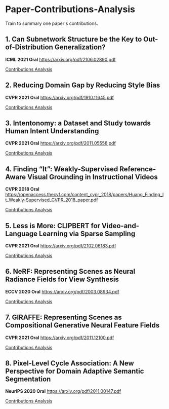 # Paper-Contributions-Analysis
Train to summary one paper's contributions.

## 1. Can Subnetwork Structure be the Key to Out-of-Distribution Generalization?
**ICML 2021 Oral** <https://arxiv.org/pdf/2106.02890.pdf>

[Contributions Analysis](papers/Can_Subnetwork_Structure_be_the_Key_to_Out-of-Distribution_Generalization.md)

## 2. Reducing Domain Gap by Reducing Style Bias
**CVPR 2021 Oral** <https://arxiv.org/pdf/1910.11645.pdf>

[Contributions Analysis](papers/Reducing_Domain_Gap_by_Reducing_Style_Bias.md)

## 3. Intentonomy: a Dataset and Study towards Human Intent Understanding
**CVPR 2021 Oral** <https://arxiv.org/pdf/2011.05558.pdf>

[Contributions Analysis](papers/Intentonomy:_a_Dataset_and_Study_towards_Human_Intent_Understanding.md)

## 4. Finding “It”: Weakly-Supervised Reference-Aware Visual Grounding in Instructional Videos
**CVPR 2018 Oral** <https://openaccess.thecvf.com/content_cvpr_2018/papers/Huang_Finding_It_Weakly-Supervised_CVPR_2018_paper.pdf>

[Contributions Analysis](papers/Finding_It:_Weakly-Supervised_Reference-Aware_Visual_Grounding_in_Instructional_Videos.md)

## 5. Less is More: CLIPBERT for Video-and-Language Learning via Sparse Sampling
**CVPR 2021 Oral** <https://arxiv.org/pdf/2102.06183.pdf>

[Contributions Analysis](papers/Less_is_More:_CLIPBERT_for_Video-and-Language_Learning_via_Sparse_Sampling.md)

## 6. NeRF: Representing Scenes as Neural Radiance Fields for View Synthesis
**ECCV 2020 Oral** <https://arxiv.org/pdf/2003.08934.pdf>

[Contributions Analysis](papers/NeRF:_Representing_Scenes_as_Neural_Radiance_Fields_for_View_Synthesis.md)

## 7. GIRAFFE: Representing Scenes as Compositional Generative Neural Feature Fields
**CVPR 2021 Oral** <https://arxiv.org/pdf/2011.12100.pdf>

[Contributions Analysis](papers/GIRAFFE:_Representing_Scenes_as_Compositional_Generative_Neural_Feature_Fields.md)

## 8. Pixel-Level Cycle Association: A New Perspective for Domain Adaptive Semantic Segmentation
**NeurIPS 2020 Oral** <https://arxiv.org/pdf/2011.00147.pdf>

[Contributions Analysis](papers/Pixel-Level_Cycle_Association:_A_New_Perspective_for_Domain_Adaptive_Semantic_Segmentation.md)